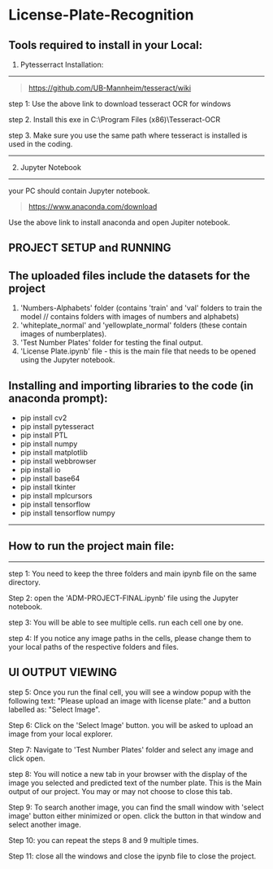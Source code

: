 # License-Plate-Recognition


Tools required to install in your Local:
----------------------------------------
1. Pytesserract Installation:
-----------------------------

> https://github.com/UB-Mannheim/tesseract/wiki

step 1: Use the above link to download tesseract OCR for windows

step 2. Install this exe in C:\Program Files (x86)\Tesseract-OCR

step 3. Make sure you use the same path where tesseract is installed is used in the coding.

--------------
2. Jupyter Notebook
--------------------

your PC should contain Jupyter notebook.

> https://www.anaconda.com/download

Use the above link to install anaconda and open Jupiter notebook.


##  PROJECT SETUP and RUNNING

The uploaded files include the datasets for the project
-------------------------------------------------------

1. 'Numbers-Alphabets' folder (contains 'train' and 'val' folders to train the model // contains folders with images of numbers and alphabets)
2. 'whiteplate_normal' and 'yellowplate_normal' folders (these contain images of numberplates). 
3. 'Test Number Plates' folder for testing the final output.
4. 'License Plate.ipynb' file - this is the main file that needs to be opened using the Jupyter notebook.

Installing and importing libraries to the code (in anaconda prompt):
------------------------------------------------
* pip install cv2
* pip install pytesseract
* pip install PTL
* pip install numpy
* pip install matplotlib
* pip install webbrowser
* pip install io
* pip install base64
* pip install tkinter
* pip install mplcursors
* pip install tensorflow
* pip install tensorflow numpy
--------------------------------------------------



## How to run the project main file:
---------------------------------

step 1: You need to keep the three folders and main ipynb file on the same directory.

Step 2: open the 'ADM-PROJECT-FINAL.ipynb' file using the Jupyter notebook.

step 3: You will be able to see multiple cells. run each cell one by one.

step 4: If you notice any image paths in the cells, please change them to your local paths of the respective folders and files.


## UI OUTPUT VIEWING

step 5: Once you run the final cell, you will see a window popup with the following text: "Please upload an image with license plate:" and a button labelled as: "Select Image".

Step 6: Click on the 'Select Image' button. you will be asked to upload an image from your local explorer. 

Step 7: Navigate to 'Test Number Plates' folder and select any image and click open.

step 8: You will notice a new tab in your browser with the display of the image you selected and predicted text of the number plate. This is the Main output of our project. You may or may not choose to close this tab.

Step 9: To search another image, you can find the small window with 'select image' button either minimized or open. click the button in that window and select another image. 

Step 10: you can repeat the steps 8 and 9 multiple times.

Step 11: close all the windows and close the ipynb file to close the project.
